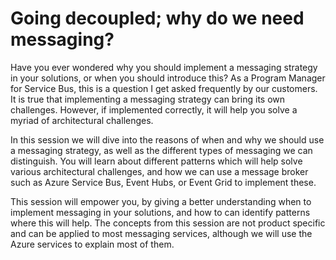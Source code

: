 # Going decoupled; why do we need messaging?
Have you ever wondered why you should implement a messaging strategy in your solutions, or when you should introduce this? As a Program Manager for Service Bus, this is a question I get asked frequently by our customers. It is true that implementing a messaging strategy can bring its own challenges. However, if implemented correctly, it will help you solve a myriad of architectural challenges. 

In this session we will dive into the reasons of when and why we should use a messaging strategy, as well as the different types of messaging we can distinguish. You will learn about different patterns which will help solve various architectural challenges, and how we can use a message broker such as Azure Service Bus, Event Hubs, or Event Grid to implement these. 

This session will empower you, by giving a better understanding when to implement messaging in your solutions, and how to can identify patterns where this will help. The concepts from this session are not product specific and can be applied to most messaging services, although we will use the Azure services to explain most of them. 
